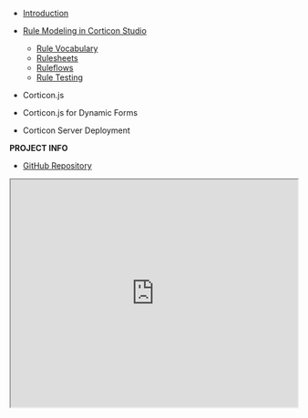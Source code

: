 - [Introduction](introduction.md)
- [Rule Modeling in Corticon Studio](Modeling-Rules/CorticonStudioBasics.md) 
  - [Rule Vocabulary](Modeling-Rules/rule-vocabulary/README.md)
  - [Rulesheets](Modeling-Rules/rulesheets/README.md)
  - [Ruleflows](Modeling-Rules/ruleflows/README.md)
  - [Rule Testing](Modeling-Rules/ruletests/README.md)

- Corticon.js
- Corticon.js for Dynamic Forms
- Corticon Server Deployment
  

**PROJECT INFO**  
* [GitHub Repository](https://github.com/corticon/documentation/)

<iframe id="iframe_rentec" src="https://docs.progress.com/search?labelkey=product_corticon" style="width:100%;min-width:320px;height:400px;overflow-y:auto;"></iframe> 


